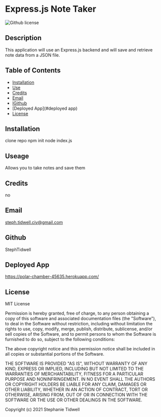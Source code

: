 # Express.js Note Taker

![Github license](https://img.shields.io/badge/License--blue.svg)

## Description

This application will use an Express.js backend and will save and retrieve note data from a JSON file.

## Table of Contents

- [Installation](#installation)
- [Use](#use)
- [Credits](#credits)
- [Email](#email)
- [IGithub](#github)
- [Deployed App](#deployed app)
- [License](#license)

## Installation

clone repo
npm init
node index.js

## Useage

Allows you to take notes and save them

## Credits

no

## Email

steph.tidwell.civ@gmail.com

## Github

StephTidwell

## Deployed App
https://polar-chamber-45635.herokuapp.com/

## License

MIT License

Permission is hereby granted, free of charge, to any person obtaining a copy of this software and associated documentation files (the "Software"), to deal in the Software without restriction, including without limitation the rights to use, copy, modify, merge, publish, distribute, sublicense, and/or sell copies of the Software, and to permit persons to whom the Software is furnished to do so, subject to the following conditions:

The above copyright notice and this permission notice shall be included in all copies or substantial portions of the Software.

THE SOFTWARE IS PROVIDED "AS IS", WITHOUT WARRANTY OF ANY KIND, EXPRESS OR IMPLIED, INCLUDING BUT NOT LIMITED TO THE WARRANTIES OF MERCHANTABILITY, FITNESS FOR A PARTICULAR PURPOSE AND NONINFRINGEMENT. IN NO EVENT SHALL THE AUTHORS OR COPYRIGHT HOLDERS BE LIABLE FOR ANY CLAIM, DAMAGES OR OTHER LIABILITY, WHETHER IN AN ACTION OF CONTRACT, TORT OR OTHERWISE, ARISING FROM, OUT OF OR IN CONNECTION WITH THE SOFTWARE OR THE USE OR OTHER DEALINGS IN THE SOFTWARE.

Copyright (c) 2021 Stephanie Tidwell
